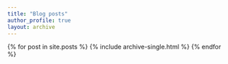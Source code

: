 ```yaml
---
title: "Blog posts"
author_profile: true
layout: archive
---
```


{% for post in site.posts %}
  {% include archive-single.html %}
{% endfor %}